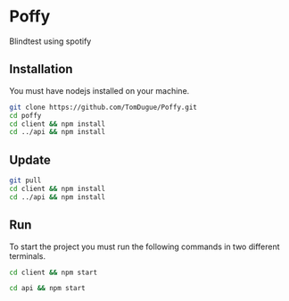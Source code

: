 # Poffy
Blindtest using spotify

## Installation
You must have nodejs installed on your machine.

```bash
git clone https://github.com/TomDugue/Poffy.git
cd poffy
cd client && npm install
cd ../api && npm install
```

## Update
```bash
git pull
cd client && npm install
cd ../api && npm install
```

## Run
To start the project you must run the following commands in two different terminals.
```bash
cd client && npm start
```
```bash
cd api && npm start
```